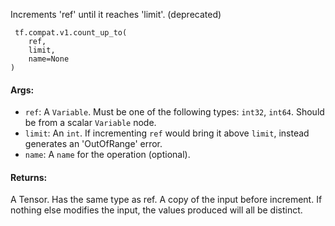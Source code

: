 
Increments 'ref' until it reaches 'limit'. (deprecated)

```
 tf.compat.v1.count_up_to(
    ref,
    limit,
    name=None
)
```
#### Args:
- `ref`: A `Variable`. Must be one of the following types: `int32`, `int64`. Should be from a scalar `Variable` node.
- `limit`: An `int`. If incrementing `ref` would bring it above `limit`, instead generates an 'OutOfRange' error.
- `name`: A `name` for the operation (optional).
#### Returns:

A Tensor. Has the same type as ref. A copy of the input before increment. If nothing else modifies the input, the values produced will all be distinct.
